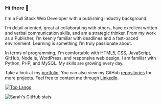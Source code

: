 ### Hi there 👋

I'm a Full Stack Web Developer with a publishing industry background.

I’m detail oriented, great at collaborating with others, have excellent written and verbal communication skills, and am a strategic thinker. From my work as a Publisher, I’m keenly familiar with deadlines and a fast-paced environment. Learning is something I’m truly passionate about.

In terms of programming, I'm comfortable with HTML5, CSS, JavaScript, GitHub, Node.js, WordPress, and responsive web design. I am familiar with Python, PHP, and MySQL. My skills are growing every day.

Take a look at my [portfolio](https://smakela13.github.io/smakela-portfolio/). You can also view my GitHub [repositories](https://github.com/smakela13?tab=repositories) for more projects. Feel free to contact me through [LinkedIn](https://www.linkedin.com/in/sarah-makela-0967b91b8/).

<!--
**smakela13/smakela13** is a ✨ _special_ ✨ repository because its `README.md` (this file) appears on your GitHub profile.

Here are some ideas to get you started:

- 🔭 I’m currently working on ... a Discord bot moderator.
- 🌱 I’m currently learning ... full stack web development.
- 👯 I’m looking to collaborate on ...
- 🤔 I’m looking for help with ... 
- 💬 Ask me about ...
- 📫 How to reach me: ...
- 😄 Pronouns: ... 
- ⚡ Fun fact: ...
-->

[![Top Langs](https://github-readme-stats.vercel.app/api/top-langs/?username=smakela13&layout=compact&theme=nord)](https://github.com/anuraghazra/github-readme-stats)

![Sarah's GitHub stats](https://github-readme-stats.vercel.app/api?username=smakela13&count_private=true&theme=nord) 

